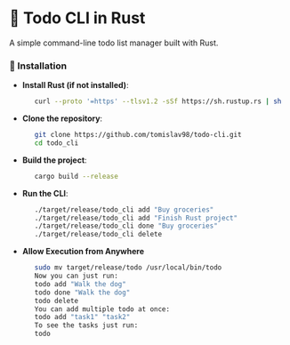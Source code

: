 # 📝 Todo CLI in Rust

A simple command-line todo list manager built with Rust.

### 🚀 Installation

   
   *  **Install Rust (if not installed)**:
      ```sh
         curl --proto '=https' --tlsv1.2 -sSf https://sh.rustup.rs | sh
   * **Clone the repository**:
      ```sh
         git clone https://github.com/tomislav98/todo-cli.git
         cd todo_cli
   *  **Build the project**:
      ```sh
         cargo build --release
   * **Run the CLI**:
      ```sh
         ./target/release/todo_cli add "Buy groceries"
         ./target/release/todo_cli add "Finish Rust project"
         ./target/release/todo_cli done "Buy groceries"
         ./target/release/todo_cli delete
   * **Allow Execution from Anywhere**
      ```sh
         sudo mv target/release/todo /usr/local/bin/todo
         Now you can just run:
         todo add "Walk the dog"
         todo done "Walk the dog"
         todo delete
         You can add multiple todo at once:
         todo add "task1" "task2"
         To see the tasks just run:
         todo
